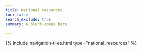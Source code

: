```yaml
---
title: National resources
toc: false
search_exclude: true
summary: A blurb comes here

---
```


{% include navigation-tiles.html type="national_resources" %}
